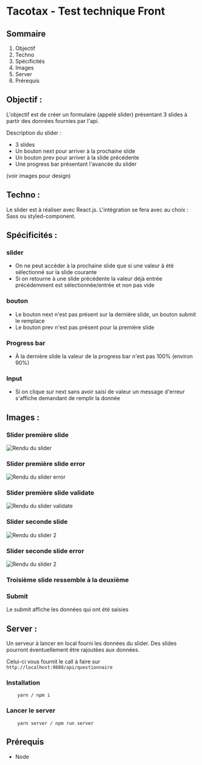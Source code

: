 # Tacotax - Test technique Front
## Sommaire
1. Objectif
2. Techno
3. Spécificités
4. Images
5. Server
6. Prérequis

## Objectif :
L'objectif est de créer un formulaire (appelé slider) présentant 3 slides à partir des données fournies par l'api.

Description du slider :

* 3 slides
* Un bouton next pour arriver à la prochaine slide
* Un bouton prev pour arriver à la slide précédente
* Une progress bar présentant l'avancée du slider

(voir images pour design)

## Techno :
Le slider est à réaliser avec React.js.
L'intégration se fera avec au choix : Sass ou styled-component.

## Spécificités :
### slider
* On ne peut accéder à la prochaine slide que si une valeur à été sélectionné sur la slide courante
* Si on retourne à une slide précédente la valeur déjà entrée précédemment est sélectionnée/entrée et non pas vide

### bouton
* Le bouton next n'est pas présent sur la dernière slide, un bouton submit le remplace
* Le bouton prev n'est pas présent pour la première slide

### Progress bar
* À la dernière slide la valeur de la progress bar n'est pas 100% (environ 90%)

### Input
* Si on clique sur next sans avoir saisi de valeur un message d'erreur s'affiche demandant de remplir la donnée

## Images :
### Slider première slide
![Rendu du slider](./images_description/rendu_slider_slide_1.png)

### Slider première slide error
![Rendu du slider error](./images_description/rendu_slider_slide_1_error.png)

### Slider première slide validate
![Rendu du slider validate](./images_description/rendu_slider_slide_1_validate.png)

### Slider seconde slide
![Rendu du slider 2](./images_description/rendu_slider_slide_2.png)

### Slider seconde slide error
![Rendu du slider 2](./images_description/rendu_slider_slide_2_error.png)

### Troisième slide ressemble à la deuxième

### Submit
Le submit affiche les données qui ont été saisies


## Server :
Un serveur à lancer en local fourni les données du slider.
Des slides pourront éventuellement être rajoutées aux données.

Celui-ci vous fournit le call à faire sur `http://localhost:9888/api/questionnaire`

### Installation
```
	yarn / npm i
```

### Lancer le server
```
	yarn server / npm run server
```

## Prérequis
* Node
